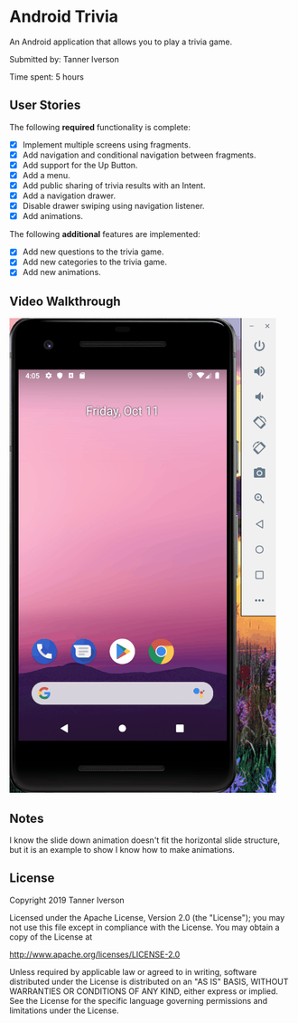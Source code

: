 # Android Trivia

An Android application that allows you to play a trivia game.

Submitted by: Tanner Iverson

Time spent: 5 hours

## User Stories

The following **required** functionality is complete:

* [X] Implement multiple screens using fragments.
* [X] Add navigation and conditional navigation between fragments.
* [X] Add support for the Up Button.
* [X] Add a menu.
* [X] Add public sharing of trivia results with an Intent.
* [X] Add a navigation drawer.
* [X] Disable drawer swiping using navigation listener.
* [X] Add animations.

The following **additional** features are implemented:

* [X] Add new questions to the trivia game.
* [X] Add new categories to the trivia game.
* [X] Add new animations.

## Video Walkthrough 

<img src='android_trivia_demo.gif' title='Android Trivia animated demo' alt='Android Trivia demo' />

## Notes

I know the slide down animation doesn't fit the horizontal slide structure, but it is an
example to show I know how to make animations.

## License

Copyright 2019 Tanner Iverson

Licensed under the Apache License, Version 2.0 (the "License");
you may not use this file except in compliance with the License.
You may obtain a copy of the License at

http://www.apache.org/licenses/LICENSE-2.0

Unless required by applicable law or agreed to in writing, software
distributed under the License is distributed on an "AS IS" BASIS,
WITHOUT WARRANTIES OR CONDITIONS OF ANY KIND, either express or implied.
See the License for the specific language governing permissions and
limitations under the License.
